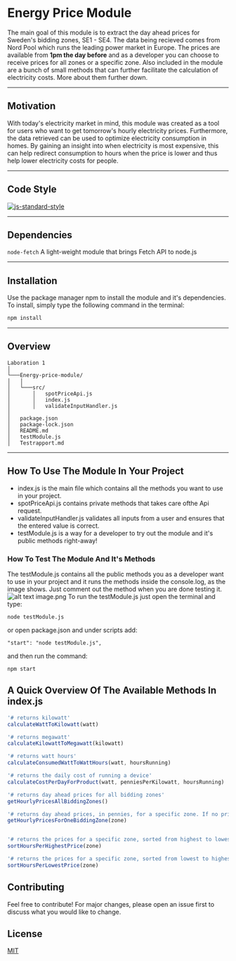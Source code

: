 # **Energy Price Module**

The main goal of this module is to extract the day ahead prices for Sweden's bidding zones, SE1 - SE4. The data being recieved comes from Nord Pool which runs the leading power market in Europe. The prices are available from **1pm the day before** and as a developer you can choose to receive prices for all zones or a specific zone. Also included in the module are a bunch of small methods that can further facilitate the calculation of electricity costs. More about them further down.

---

## **Motivation**
With today's electricity market in mind, this module was created as a tool for users who want to get tomorrow's hourly electricity prices. Furthermore, the data retrieved can be used to optimize electricity consumption in homes. By gaining an insight into when electricity is most expensive, this can help redirect consumption to hours when the price is lower and thus help lower electricity costs for people.

---

## **Code Style**
[![js-standard-style](https://img.shields.io/badge/code%20style-standard-brightgreen.svg)](http://standardjs.com)

---

## **Dependencies**
```node-fetch```
 A light-weight module that brings Fetch API to node.js

---

## **Installation**
Use the package manager npm to install the module and it's dependencies. To install, simply type the following command in the terminal:
```bash
npm install
```
---

## **Overview**

```
Laboration 1  
│
└───Energy-price-module/
│   │
│   └───src/
│       │   spotPriceApi.js
│       │   index.js
│       │   validateInputHandler.js
│   
│   package.json
│   package-lock.json
│   README.md
│   testModule.js
│   Testrapport.md
```
---

## **How To Use The Module In Your Project**
* index.js is the main file which contains all the methods you want to use in your project.
* spotPriceApi.js contains private methods that takes care ofthe Api request.
* validateInputHandler.js validates all inputs from a user and ensures that the entered value is correct.
* testModule.js is a way for a developer to try out the module and it's public methods right-away!


### **How To Test The Module And It's Methods**

The testModule.js contains all the public methods you as a developer want to use in your project and  it runs the methods inside the console.log, as the image shows. Just comment out the method when you are done testing it. 
![alt text](image.png)
image.png
To run the testModule.js just open the terminal and type:
```
node testModule.js
```
or open package.json and under scripts add:
```
"start": "node testModule.js",
```
and then run the command:
```
npm start
```

## **A Quick Overview Of The Available Methods In index.js**
```javascript
'# returns kilowatt'
calculateWattToKilowatt(watt)

'# returns megawatt'
calculateKilowattToMegawatt(kilowatt)

'# returns watt hours'
calculateConsumedWattToWattHours(watt, hoursRunning)

'# returns the daily cost of running a device'
calculateCostPerDayForProduct(watt, penniesPerKilowatt, hoursRunning)

'# returns day ahead prices for all bidding zones'
getHourlyPricesAllBiddingZones()

'# returns day ahead prices, in pennies, for a specific zone. If no prices are found it returns 0. See example below'
getHourlyPricesForOneBiddingZone(zone)


'# returns the prices for a specific zone, sorted from highest to lowest'
sortHoursPerHighestPrice(zone)

'# returns the prices for a specific zone, sorted from lowest to highest'
sortHoursPerLowestPrice(zone)
```

## Contributing
Feel free to contribute! For major changes, please open an issue first to discuss what you would like to change.

## License
[MIT](https://choosealicense.com/licenses/mit/)